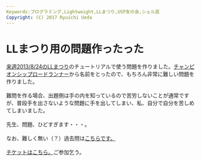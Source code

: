 ```yaml
---
Keywords:プログラミング,Lightweight,LLまつり,USP友の会,シェル芸
Copyright: (C) 2017 Ryuichi Ueda
---
```

# <!--:ja-->LLまつり用の問題作ったった<!--:-->
<!--:ja--><a target="_blank" href="http://ll.jus.or.jp/2013/program.html#shell">来週2013/8/24のLLまつり</a>のチュートリアルで使う問題を作りました。<a target="_blank" href="http://ja.wikipedia.org/wiki/%E3%83%81%E3%83%A3%E3%83%B3%E3%83%94%E3%82%AA%E3%83%B3%E3%82%B7%E3%83%83%E3%83%97%E3%83%AD%E3%83%BC%E3%83%89%E3%83%A9%E3%83%B3%E3%83%8A%E3%83%BC">チャンピオンシップロードランナー</a>から名前をとったので、もちろん非常に難しい問題を作りました。<br />
<br />
難問を作る場合、出題側は手の内を知っているので苦労しないことが通常ですが、普段手を出さないような問題に手を出してしまい、私、自分で自分を苦しめてしまいました。<br />
<br />
先生、問題、ひどすぎます・・・。<br />
<br />
なお、難しく無い（？）過去問は<a target="_blank" href="http://blog.ueda.asia/?page_id=684">こちらです。</a><br />
<br />
<a href="http://ll.jus.or.jp/2013/ticket.html" target="_blank">チケットはこちら。</a>ご参加乞う。<!--:-->
